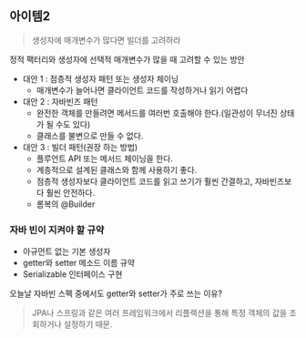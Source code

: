## 아이템2

> 생성자에 매개변수가 많다면 빌더를 고려하라

정적 팩터리와 생성자에 선택적 매개변수가 많을 때 고려할 수 있는 방안

- 대안 1 : 점층적 생성자 패턴 또는 생성자 체이닝
    - 매개변수가 늘어나면 클라이언트 코드를 작성하거나 읽기 어렵다
- 대안 2 : 자바빈즈 패턴
    - 완전한 객체를 만들려면 메서드를 여러번 호출해야 한다.(일관성이 무너진 상태가 될 수도 있다)
    - 클래스를 불변으로 만들 수 없다.
- 대안 3 : 빌더 패턴(권장 하는 방법)
    - 플루언트 API 또는 메서드 체이닝을 한다.
    - 계층적으로 설계된 클래스와 함께 사용하기 좋다.
    - 점층적 생성자보다 클라이언트 코드를 읽고 쓰기가 훨씬 간결하고, 자바빈즈보다 훨씬 안전하다.
    - 롬복의 @Builder


### 자바 빈이 지켜야 할 규약

- 아규먼트 없는 기본 생성자
- getter와 setter 메소드 이름 규약
- Serializable 인터페이스 구현

오늘날 자바빈 스펙 중에서도 getter와 setter가 주로 쓰는 이유?
> JPA나 스프링과 같은 여러 프레임워크에서 리플렉션을 통해 특정 객체의 값을 조회하거나 설정하기 때문.